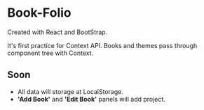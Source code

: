 # Book-Folio

Created with React and BootStrap.

It's first practice for Context API. Books and themes pass through component tree with Context.

## Soon

* All data will storage at LocalStorage.
* **'Add Book'** and **'Edit Book'** panels will add project.
